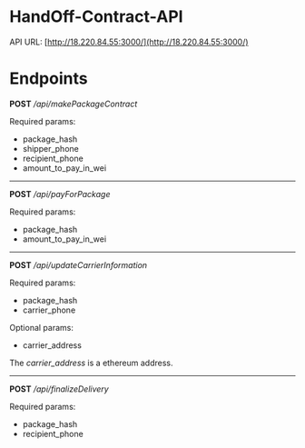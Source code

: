 # HandOff-Contract-API

API URL: [http://18.220.84.55:3000/](http://18.220.84.55:3000/)

# Endpoints #

**POST**
*/api/makePackageContract*

Required params:

- package_hash
- shipper_phone
- recipient_phone
- amount_to_pay_in_wei


----------


**POST**
*/api/payForPackage*

Required params:

- package_hash
- amount_to_pay_in_wei

----------

**POST**
*/api/updateCarrierInformation*

Required params:

- package_hash
- carrier_phone

Optional params:

- carrier_address

The *carrier_address* is a ethereum address.

----------

**POST**
*/api/finalizeDelivery*

Required params:

- package_hash
- recipient_phone